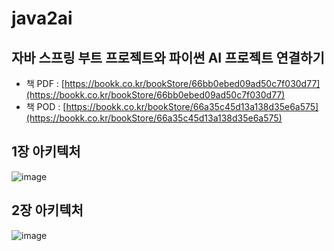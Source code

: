 # java2ai
## 자바 스프링 부트 프로젝트와 파이썬 AI 프로젝트 연결하기
* 책 PDF : [https://bookk.co.kr/bookStore/66bb0ebed09ad50c7f030d77](https://bookk.co.kr/bookStore/66bb0ebed09ad50c7f030d77)
* 책 POD : [https://bookk.co.kr/bookStore/66a35c45d13a138d35e6a575](https://bookk.co.kr/bookStore/66a35c45d13a138d35e6a575)

## 1장 아키텍처
![image](https://github.com/user-attachments/assets/e1d6623c-83f9-4d86-b054-ee6978c8f7e6)


## 2장 아키텍처
![image](https://github.com/user-attachments/assets/2d392bb9-51af-4c37-8e87-4b55ec2a4bc5)

